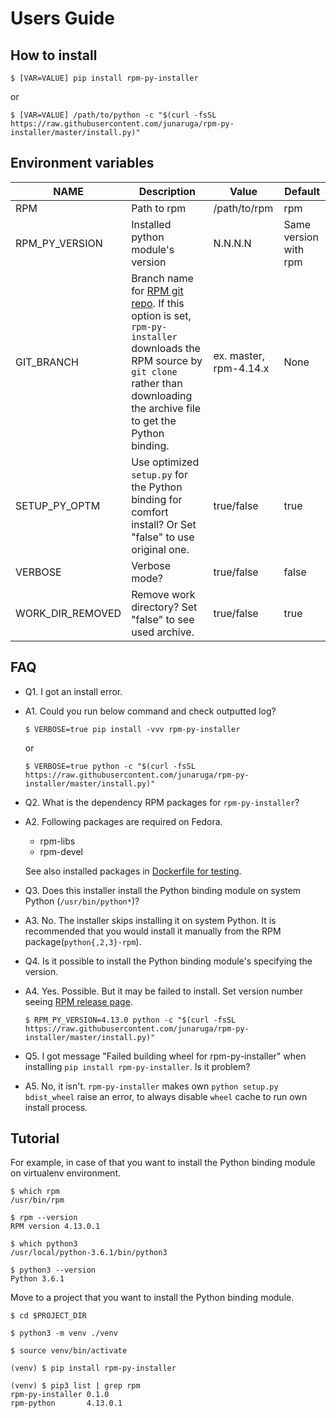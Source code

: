 # Users Guide

## How to install

```
$ [VAR=VALUE] pip install rpm-py-installer
```
or

```
$ [VAR=VALUE] /path/to/python -c "$(curl -fsSL https://raw.githubusercontent.com/junaruga/rpm-py-installer/master/install.py)"
```

## Environment variables

| NAME | Description | Value | Default |
| ---- | ----------- | ----- | ------- |
| RPM | Path to rpm | /path/to/rpm | rpm |
| RPM_PY_VERSION | Installed python module's version | N.N.N.N |  Same version with rpm |
| GIT_BRANCH | Branch name for [RPM git repo](https://github.com/rpm-software-management/rpm). If this option is set, `rpm-py-installer` downloads the RPM source by `git clone` rather than downloading the archive file to get the Python binding. | ex. master, rpm-4.14.x | None |
| SETUP_PY_OPTM | Use optimized `setup.py` for the Python binding for comfort install? Or Set "false" to use original one. | true/false | true |
| VERBOSE | Verbose mode? | true/false | false |
| WORK_DIR_REMOVED | Remove work directory? Set "false" to see used archive. | true/false | true |


## FAQ

- Q1. I got an install error.
- A1. Could you run below command and check outputted log?

  ```
  $ VERBOSE=true pip install -vvv rpm-py-installer
  ```

  or

  ```
  $ VERBOSE=true python -c "$(curl -fsSL https://raw.githubusercontent.com/junaruga/rpm-py-installer/master/install.py)"
  ```

- Q2. What is the dependency RPM packages for `rpm-py-installer`?
- A2. Following packages are required on Fedora.
  - rpm-libs
  - rpm-devel

  See also installed packages in [Dockerfile for testing](../.travis/Dockerfile).


- Q3. Does this installer install the Python binding module on system Python (`/usr/bin/python*`)?
- A3. No. The installer skips installing it on system Python.
  It is recommended that you would install it manually from the RPM package(`python{,2,3}-rpm`).


- Q4. Is it possible to install the Python binding module's specifying the version.
- A4. Yes. Possible. But it may be failed to install. Set version number seeing [RPM release page](https://github.com/rpm-software-management/rpm/releases).

  ```
  $ RPM_PY_VERSION=4.13.0 python -c "$(curl -fsSL https://raw.githubusercontent.com/junaruga/rpm-py-installer/master/install.py)"
  ```

- Q5. I got message "Failed building wheel for rpm-py-installer" when installing `pip install rpm-py-installer`. Is it problem?
- A5. No, it isn't. `rpm-py-installer` makes own `python setup.py bdist_wheel` raise an error, to always disable `wheel` cache to run own install process.

## Tutorial

For example, in case of that you want to install the Python binding module on virtualenv environment.

```
$ which rpm
/usr/bin/rpm

$ rpm --version
RPM version 4.13.0.1
```

```
$ which python3
/usr/local/python-3.6.1/bin/python3

$ python3 --version
Python 3.6.1
```

Move to a project that you want to install the Python binding module.

```
$ cd $PROJECT_DIR

$ python3 -m venv ./venv

$ source venv/bin/activate
```

```
(venv) $ pip install rpm-py-installer
```

```
(venv) $ pip3 list | grep rpm
rpm-py-installer 0.1.0
rpm-python       4.13.0.1
```
